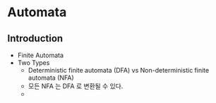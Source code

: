 # Automata

## Introduction

* Finite Automata
* Two Types
  * Deterministic finite automata (DFA) vs Non-deterministic finite automata (NFA)
  * 모든 NFA 는 DFA 로 변환될 수 있다.
  * 
